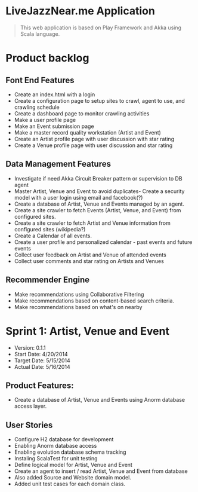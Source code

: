 # LiveJazzNear.me Application

> This web application is based on Play Framework and Akka using Scala language.

# Product backlog

## Font End Features
- Create an index.html with a login
- Create a configuration page to setup sites to crawl, agent to use, and crawling schedule
- Create a dashboard page to monitor crawling activities
- Make a user profile page
- Make an Event submission page
- Make a master record quality workstation (Artist and Event)
- Create an Artist profile page with user discussion with star rating
- Create a Venue profile page with user discussion and star rating

## Data Management Features
- Investigate if need Akka Circuit Breaker pattern or supervision to DB agent
- Master Artist, Venue and Event to avoid duplicates- Create a security model with a user login using email and facebook(?) 
- Create a database of Artist, Venue and Events managed by an agent.
- Create a site crawler to fetch Events (Artist, Venue, and Event) from configured sites.
- Create a site crawler to fetch Artist and Venue information from configured sites (wikipedia?)
- Create a Calendar of all events.
- Create a user profile and personalized calendar - past events and future events
- Collect user feedback on Artist and Venue of attended events 
- Collect user comments and star rating on Artists and Venues

## Recommender Engine
- Make recommendations using Collaborative Filtering
- Make recommendations based on content-based search criteria.
- Make recommendations based on what's on nearby

# Sprint 1: Artist, Venue and Event

- Version: 0.1.1
- Start Date: 4/20/2014
- Target Date: 5/15/2014
- Actual Date: 5/16/2014

## Product Features:
- Create a database of Artist, Venue and Events using Anorm database access layer.

## User Stories
- Configure H2 database for development
- Enabling Anorm database access
- Enabling evolution database schema tracking
- Instaling ScalaTest for unit testing
- Define logical model for Artist, Venue and Event
- Create an agent to insert / read Artist, Venue and Event from database
- Also added Source and Website domain model.
- Added unit test cases for each domain class.

